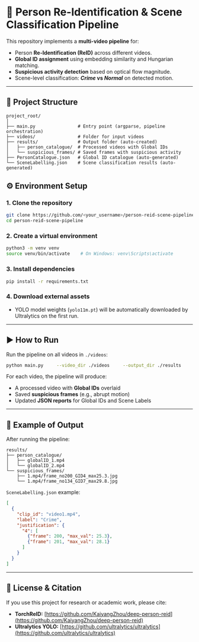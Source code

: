 # 🧠 Person Re-Identification & Scene Classification Pipeline

This repository implements a **multi-video pipeline** for:
- Person **Re-Identification (ReID)** across different videos.  
- **Global ID assignment** using embedding similarity and Hungarian matching.
- **Suspicious activity detection** based on optical flow magnitude. 
- Scene-level classification: ***Crime* vs *Normal*** on detected motion.

---

## 📁 Project Structure

```
project_root/
│
├── main.py                # Entry point (argparse, pipeline orchestration)
├── videos/                # Folder for input videos
├── results/               # Output folder (auto-created)
│   ├── person_catalogue/  # Processed videos with Global IDs
│   └── suspicious_frames/ # Saved frames with suspicious activity
├── PersonCatalogue.json   # Global ID catalogue (auto-generated)
└── SceneLabelling.json    # Scene classification results (auto-generated)
```

## ⚙️ Environment Setup

### 1. Clone the repository
```bash
git clone https://github.com/<your_username>/person-reid-scene-pipeline.git
cd person-reid-scene-pipeline
```

### 2. Create a virtual environment
```bash
python3 -m venv venv
source venv/bin/activate    # On Windows: venv\Scripts\activate
```

### 3. Install dependencies
```bash
pip install -r requirements.txt
```

### 4. Download external assets
- YOLO model weights (`yolo11m.pt`) will be automatically downloaded by Ultralytics on the first run.

---

## ▶️ How to Run

Run the pipeline on all videos in `./videos`:

```bash
python main.py     --video_dir ./videos     --output_dir ./results     --json_globalID PersonCatalogue.json     --json_labelling SceneLabelling.json     --sim_thresh 0.65     --momentum 0.85     --max_thres 24     --min_frames 5
```

For each video, the pipeline will produce:
- A processed video with **Global IDs** overlaid  
- Saved **suspicious frames** (e.g., abrupt motion)  
- Updated **JSON reports** for Global IDs and Scene Labels  

---

## 💾 Example of Output

After running the pipeline:
```
results/
├── person_catalogue/
│   ├── globalID_1.mp4
│   └── globalID_2.mp4
└── suspicious_frames/
    ├── 1.mp4/frame_no200_GID4_max25.3.jpg
    └── 1.mp4/frame_no134_GID7_max29.8.jpg
```

`SceneLabelling.json` example:
```json
[
  {
    "clip_id": "video1.mp4",
    "label": "Crime",
    "justification": {
      "4": [
        {"frame": 200, "max_val": 25.3},
        {"frame": 201, "max_val": 28.1}
      ]
    }
  }
]
```
---

## 🏁 License & Citation

If you use this project for research or academic work, please cite:

- **TorchReID:** [https://github.com/KaiyangZhou/deep-person-reid](https://github.com/KaiyangZhou/deep-person-reid)  
- **Ultralytics YOLO:** [https://github.com/ultralytics/ultralytics](https://github.com/ultralytics/ultralytics)
